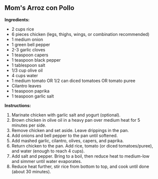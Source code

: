 ## Mom's Arroz con Pollo

**Ingredients:**

- 2 cups rice
- 6 pieces chicken (legs, thighs, wings, or combination recommended)
- 1 medium onion
- 1 green bell pepper
- 2-3 garlic cloves
- 1 teaspoon capers
- 1 teaspoon black pepper
- 1 tablespoon salt
- 1/3 cup olive oil
- 4 cups water
- 1 medium tomato OR 1/2 can diced tomatoes OR tomato puree
- Cilantro leaves
- 1 teaspoon paprika
- 1 teaspoon garlic salt

**Instructions:**

1. Marinate chicken with garlic salt and yogurt (optional).
2. Brown chicken in olive oil in a heavy pan over medium heat for 5 minutes per side.
3. Remove chicken and set aside. Leave drippings in the pan.
4. Add onions and bell pepper to the pan until softened.
5. Add mashed garlic, cilantro, olives, capers, and paprika.
6. Return chicken to the pan. Add rice, tomato (or diced tomatoes/puree), and water (enough to reach 4 cups).
7. Add salt and pepper. Bring to a boil, then reduce heat to medium-low and simmer until water evaporates.
8. Reduce heat further, stir rice from bottom to top, and cook until done (about 30 minutes).
